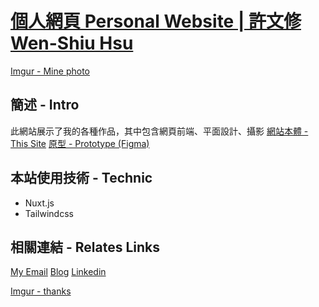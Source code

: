 # [個人網頁 Personal Website | 許文修 Wen-Shiu Hsu](https://kevinshu1995.github.io/)

[Imgur - Mine photo](https://i.imgur.com/99z20VP.jpg)

## 簡述 - Intro
此網站展示了我的各種作品，其中包含網頁前端、平面設計、攝影
[網站本體 - This Site](https://kevinshu1995.github.io/)
[原型 - Prototype (Figma)](https://www.figma.com/proto/t4aL7iuyUCX05ewZraA95Z/Portfolio?page-id=0%3A1&node-id=2%3A9&viewport=258%2C357%2C0.17152492702007294&scaling=min-zoom)


## 本站使用技術 - Technic
- Nuxt.js
- Tailwindcss


## 相關連結 - Relates Links
[My Email](mailto:kevin.hsu.hws@gmail.com)
[Blog](https://kevinshu1995.github.io/blog/)
[Linkedin](https://www.linkedin.com/in/kevin-hws/)


[Imgur - thanks](https://media.giphy.com/media/l2R0eYcNq9rJUsVAA/giphy.gif)
